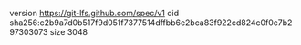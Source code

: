 version https://git-lfs.github.com/spec/v1
oid sha256:c2b9a7d0b517f9d051f7377514dffbb6e2bca83f922cd824c0f0c7b297303073
size 3048
